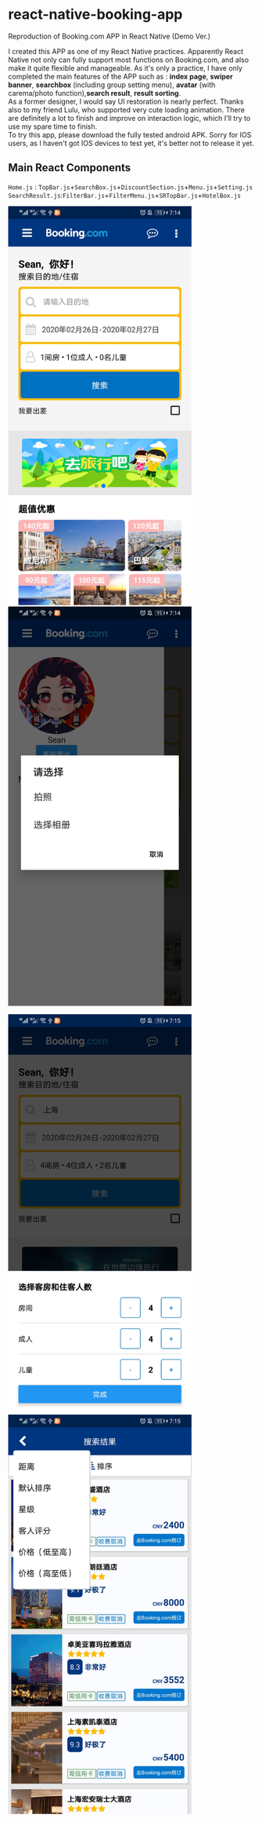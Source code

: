 # react-native-booking-app
 Reproduction of Booking.com APP in React Native (Demo Ver.)

I created this APP as one of my React Native practices. Apparently React Native not only can fully support most functions on Booking.com, and also make it quite flexible and manageable. As it's only a practice, I have only completed the main features of the APP such as : 
<b>index page</b>, <b>swiper banner</b>, <b>searchbox</b> (including group setting menu), <b>avatar</b> (with carema/photo function),<b>search result</b>, <b>result sorting</b>. <br/>
As a former designer, I would say UI restoration is nearly perfect. Thanks also to my friend Lulu, who supported very cute loading animation. There are definitely a lot to finish and improve on interaction logic, which I'll try to use my spare time to finish.</br>
To try this app, please download the fully tested android APK. Sorry for IOS users, as I haven't got IOS devices to test yet, it's better not to release it yet.<br/>

## Main React Components
`Home.js` : `TopBar.js`+`SearchBox.js`+`DiscountSection.js`+`Menu.js`+`Setting.js`<br/>
`SearchResult.js`:`FilterBar.js`+`FilterMenu.js`+`SRTopBar.js`+`HotelBox.js`

<img src="https://github.com/sfyan/react-native-booking-app/blob/master/images/ss1.jpg" width='375'>&nbsp;&nbsp;&nbsp;&nbsp;<img src="https://github.com/sfyan/react-native-booking-app/blob/master/images/ss2.jpg" width='375'>

<img src="https://github.com/sfyan/react-native-booking-app/blob/master/images/ss3.jpg" width='375'>&nbsp;&nbsp;&nbsp;&nbsp;<img src="https://github.com/sfyan/react-native-booking-app/blob/master/images/ss5.jpg" width='375'>
